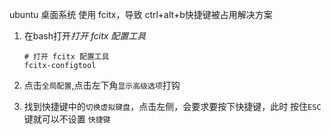 ubuntu 桌面系统 使用 fcitx，导致 ctrl+alt+b快捷键被占用解决方案

1. 在bash打开*打开 fcitx 配置工具*

   ```
   # 打开 fcitx 配置工具
   fcitx-configtool
   ```

   

2. 点击`全局配置`,点击左下角`显示高级选项`打钩

3. 找到快捷键中的`切换虚拟键盘`，点击左侧，会要求要按下快捷键，此时 按住`ESC`键就可以不设置 `快捷键`